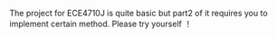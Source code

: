 The project for ECE4710J is quite basic but part2 of it requires you to implement certain method.
Please try yourself ！
